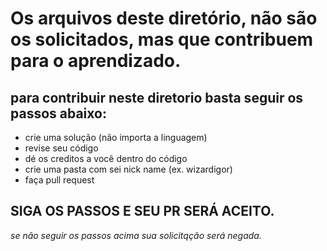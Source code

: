 # Os arquivos deste diretório, não são os solicitados, mas que contribuem para o aprendizado.

## para contribuir neste diretorio basta seguir os passos abaixo:

* crie uma solução (não importa a linguagem)
* revise seu código
* dé os creditos a você dentro do código
* crie uma pasta com sei nick name (ex. wizardigor)
* faça pull request

## SIGA OS PASSOS E SEU PR SERÁ ACEITO.
*se não seguir os passos acima sua solicitqção será negada.*
